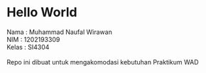 # Hello World


Nama  : Muhammad Naufal Wirawan<br>
NIM   : 1202193309<br>
Kelas : SI4304<br>
<br>
Repo ini dibuat untuk mengakomodasi kebutuhan Praktikum WAD
